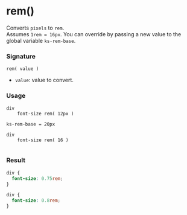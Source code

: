 # rem()

Converts `pixels` to `rem`.  
Assumes `1rem = 16px`. You can override by passing a new value to the global variable `ks-rem-base`.

### Signature

`rem( value )`

* `value`: value to convert.

### Usage

```stylus
div
    font-size rem( 12px )

ks-rem-base = 20px

div
    font-size rem( 16 )
        
```

### Result

```css
div {
  font-size: 0.75rem;
}

div {
  font-size: 0.8rem;
}
```
